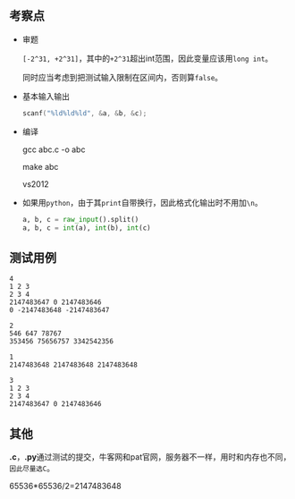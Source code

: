 ##	考察点

*	审题

	`[-2^31, +2^31]`，其中的`+2^31`超出int范围，因此变量应该用`long int`。

	同时应当考虑到把测试输入限制在区间内，否则算`false`。

*	基本输入输出

	```c
	scanf("%ld%ld%ld", &a, &b, &c);
	```

*	编译

	gcc abc.c -o abc

	make abc

	vs2012 

*	如果用`python`，由于其`print`自带换行，因此格式化输出时不用加`\n`。

	```python
	a, b, c = raw_input().split()
	a, b, c = int(a), int(b), int(c)
	```

##	测试用例

```
4
1 2 3
2 3 4
2147483647 0 2147483646
0 -2147483648 -2147483647

2
546 647 78767
353456 75656757 3342542356

1
2147483648 2147483648 2147483648

3
1 2 3
2 3 4
2147483647 0 2147483646
```

##	其他

**.c**，**.py**通过测试的提交，牛客网和pat官网，服务器不一样，用时和内存也不同，`因此尽量选C`。


65536*65536/2=2147483648
